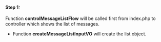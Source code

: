 #### Step 1:

Function **controlMessageListFlow** will be called first from index.php to controller which shows the list of messages.

- Function **createMessageListInputVO** will create the list object.
